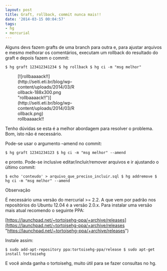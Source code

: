 ```yaml
---
layout: post
title: Graft, rollback, commit nunca mais!!
date: '2014-03-15 00:04:57'
tags:
- hg
- mercurial
---
```



Alguns devs fazem grafts de uma branch para outra e, para ajustar arquivos e mesmo melhorar os comentários, executam um rollback do resultado do graft e depois fazem o commit:

```
$ hg graft 123412341234 $ hg rollback $ hg ci -m "msg melhor"
```

<figure class="wp-caption aligncenter" id="attachment_1317" style="width: 188px;">[![rollbaaaack!!](http://seiti.eti.br/blog/wp-content/uploads/2014/03/Rollback-188x300.png "rollbaaaack!!")](http://seiti.eti.br/blog/wp-content/uploads/2014/03/Rollback.png)<figcaption class="wp-caption-text">rollbaaaack!!</figcaption></figure>Tenho dúvidas se esta é a melhor abordagem para resolver o problema. Bom,  
 isto não é necessário.

Pode-se usar o argumento –amend no commit:

```
$ hg graft 12341234123 $ hg ci -m "msg melhor" --amend
```

e pronto. Pode-se inclusive editar/incluir/remover arquivos e ir ajustando o último commit:

```
$ echo 'conteudo' > arquivo_que_preciso_incluir.sql $ hg addremove $ hg ci -m "msg melhor" --amend
```

Observação

É necessário uma versão do mercurial >= 2.2. A que vem por padrão nos repositórios do Ubuntu 12.04 é a versão 2.0.x. Para instalar uma versão mais atual recomendo o seguinte PPA:

[https://launchpad.net/~tortoisehg-ppa/+archive/releases](https://launchpad.net/~tortoisehg-ppa/+archive/releases "https://launchpad.net/~tortoisehg-ppa/+archive/releases")

Instale assim:

```
$ sudo add-apt-repository ppa:tortoisehg-ppa/release $ sudo apt-get install tortoisehg
```

E você ainda ganha o tortoisehg, muito útil para se fazer consultas no hg.


